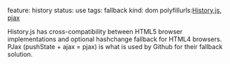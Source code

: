 feature: history
status: use
tags: fallback
kind: dom
polyfillurls:[History.js](https://github.com/balupton/history.js), [pjax](http://pjax.heroku.com/)

History.js has cross-compatibility between HTML5 browser implementations and optional hashchange fallback for HTML4 browsers. PJax (pushState + ajax = pjax) is what is used by Github for their fallback solution.
